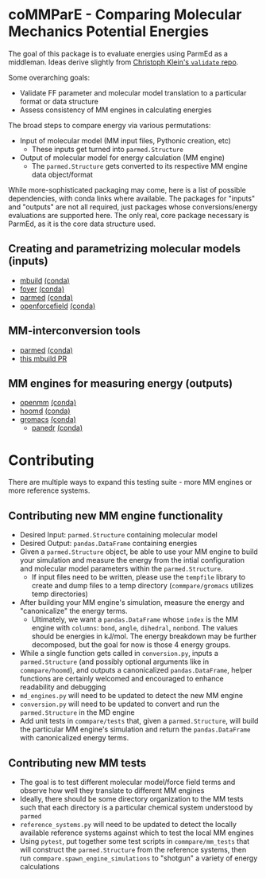 # coMMParE - Comparing Molecular Mechanics Potential Energies

The goal of this package is to evaluate energies using
ParmEd as a middleman.
Ideas derive slightly from
[Christoph Klein's `validate` repo](https://github.com/ctk3b/validate).

Some overarching goals:

* Validate FF parameter and molecular model translation to
a particular format or data structure
* Assess consistency of MM engines in calculating energies

The broad steps to compare energy via various permutations:

* Input of molecular model (MM input files, Pythonic creation, etc)
    * These inputs get turned into `parmed.Structure`
* Output of molecular model for energy calculation (MM engine)
    * The `parmed.Structure` gets converted to its respective
    MM engine data object/format

While more-sophisticated packaging may come, here is a list of possible dependencies,
with conda links where available. 
The packages for "inputs" and "outputs" are not all required, just packages
whose conversions/energy evaluations are supported here.
The only real, core package necessary is ParmEd, as it is the core data
structure used.

## Creating and parametrizing molecular models (inputs)
* [mbuild](https://github.com/mosdef-hub/mbuild) [(conda)](https://anaconda.org/mosdef/mbuild)
* [foyer](https://github.com/mosdef-hub/foyer) [(conda)](https://anaconda.org/mosdef/foyer)
* [parmed](https://github.com/ParmEd/ParmEd) [(conda)](https://anaconda.org/omnia/parmed)
* [openforcefield](https://github.com/openforcefield/openforcefield) [(conda)](https://anaconda.org/omnia/openforcefield)

## MM-interconversion tools
* [parmed](https://github.com/ParmEd/ParmEd) [(conda)](https://anaconda.org/omnia/parmed)
* [this mbuild PR](https://github.com/mosdef-hub/mbuild/pull/622)

## MM engines for measuring energy (outputs)
* [openmm](https://github.com/openmm/openmm) [(conda)](https://anaconda.org/omnia/openmm)
* [hoomd](https://github.com/glotzerlab/hoomd-blue) [(conda)](https://anaconda.org/conda-forge/hoomd)
* [gromacs](http://manual.gromacs.org/) [(conda)](https://anaconda.org/bioconda/gromacs)
    * [panedr](https://github.com/jbarnoud/panedr) [(conda)](https://anaconda.org/conda-forge/panedr)


# Contributing
There are multiple ways to expand this testing suite - more MM engines or more 
reference systems.

## Contributing new MM engine functionality
* Desired Input: `parmed.Structure` containing molecular model
* Desired Output: `pandas.DataFrame` containing energies
* Given a `parmed.Structure` object, be able to use your MM engine to 
    build your simulation and measure the energy from the intial configuration
    and molecular model parameters within the `parmed.Structure`.
    * If input files need to be written, please use the `tempfile` library
    to create and dump files to a temp directory 
    (`commpare/gromacs` utilizes temp directories)
* After building your MM engine's simulation, measure the energy and
"canonicalize" the energy terms.
    * Ultimately, we want a `pandas.DataFrame` whose `index` is the MM engine
    with `columns`: `bond`, `angle`, `dihedral`, `nonbond`. The values should be
    energies in kJ/mol. The energy breakdown may be further decomposed, but 
    the goal for now is those 4 energy groups.
* While a single function gets called in `conversion.py`, inputs a `parmed.Structure` 
(and possibly optional arguments like in `commpare/hoomd`), and 
outputs a canonicalized `pandas.DataFrame`, helper functions
are certainly welcomed and encouraged to enhance readability and debugging
* `md_engines.py` will need to be updated to detect the new MM engine
* `conversion.py` will need to be updated to convert and run the 
`parmed.Structure` in the MD engine
* Add unit tests in `commpare/tests` that, given a `parmed.Structure`, will
build the particular MM engine's simulation and return the `pandas.DataFrame`
with canonicalized energy terms.

## Contributing new MM tests
* The goal is to test different molecular model/force field terms and
observe how well they translate to different MM engines
* Ideally, there should be some directory organization to the MM tests such that
each directory is a particular chemical system understood by `parmed`
* `reference_systems.py` will need to be updated to detect the locally
available reference systems against which to test the local MM engines
* Using `pytest`, put together some test scripts in `commpare/mm_tests` that will
construct the `parmed.Structure` from the reference systems, then 
run `commpare.spawn_engine_simulations` to "shotgun" a variety of 
energy calculations
